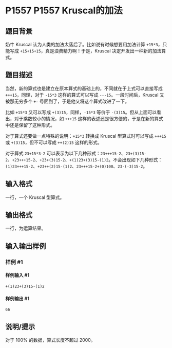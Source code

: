 # P1557 P1557 Kruscal的加法

## 题目背景

奶牛 Kruscal 认为人类的加法太落后了。比如说有时候想要用加法计算 `+15*3`，只能写成 `+15+15+15`，真是浪费精力啊！于是，Kruscal 决定开发出一种新的加法算式。

## 题目描述

当然，新的算式也是建立在原本算式的基础上的，不同就在于上式可以直接写成 `+++15`，同理，对于 `-15*3` 这样的算式可以写成 `---15`。一段时间后，Kruscal 又被那无穷多个 `+-` 号囧到了，于是他又将这个算式改进了一下。

比如 `+15*3` 又可以写成 `+(3)15`，同样，`-15*3` 等价于 `-(3)15`。但从上面可以看出，对于乘数较小的情况，如 `+++15` 这样的表述还是很方便的，于是在新的算式中还是保留了这种形式。

对于算式还要做一点特殊的说明：`+15*3` 转换成 Kruscal 型算式时可以写成 `+++15` 或 `+(3)15`，但不可以写成 `++(2)15` 这样的形式。

对于算式 `23+15*3-2` 可以表示为以下几种形式：`23+++15-2`、`23+(3)15-2`、`+23+++15-2`、`+23+(3)15-2`、`+(1)23+(3)15-(1)2`。不会出现如下几种形式：`(1)23+++15-2`、`+23++(2)15-(1)2`、`23+++15-2+(0)100`、`23-(-3)15-2`。

## 输入格式

一行，一个 Kruscal 型算式。

## 输出格式

一行，为运算结果。

## 输入输出样例

### 样例 #1

#### 样例输入 #1

```
+(1)23+(3)15-(1)2
```

#### 样例输出 #1

```
66
```

## 说明/提示

对于 $100 \%$ 的数据，算式长度不超过 $2000$。

